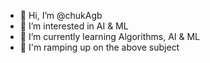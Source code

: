 - 👋 Hi, I’m @chukAgb
- 👀 I’m interested in AI & ML
- 🌱 I’m currently learning Algorithms, AI & ML
- 💞️ I'm ramping up on the above subject


<!---
chukAgb/chukAgb is a ✨ special ✨ repository because its `README.md` (this file) appears on your GitHub profile.
You can click the Preview link to take a look at your changes.
--->
